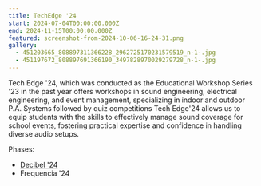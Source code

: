 ```yaml
---
title: TechEdge '24
start: 2024-07-04T00:00:00.000Z
end: 2024-11-15T00:00:00.000Z
featured: screenshot-from-2024-10-06-16-24-31.png
gallery:
  - 451203665_808897311366228_2962725170231579519_n-1-.jpg
  - 451197672_808897691366190_3497828970029279728_n-1-.jpg
---
```

Tech Edge '24, which was conducted as the Educational Workshop Series '23 in the past year offers workshops in sound engineering, electrical engineering, and event management, specializing in indoor and outdoor P.A. Systems followed by quiz competitions Tech Edge'24 allows us to equip students with the skills to effectively manage sound coverage for school events, fostering practical expertise and confidence in handling diverse audio setups.

Phases:

* [Decibel '24](/projects/decibel-24)
* Frequencia '24
